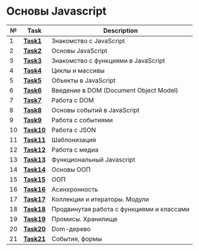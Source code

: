 # Основы Javascript
| № | **Task**                                                                | **Description**                                        |
|---|-------------------------------------------------------------------------|--------------------------------------------------------|
| 1 | **[Task1](https://github.com/iamseryy/tasks_learn_js/tree/main/task1)** | Знакомство с JavaScript |
| 2 | **[Task2](https://github.com/iamseryy/tasks_learn_js/tree/main/task2)** | Основы JavaScript |
| 3 | **[Task3](https://github.com/iamseryy/tasks_learn_js/tree/main/task3)** | Знакомство с функциями в JavaScript |
| 4 | **[Task4](https://github.com/iamseryy/tasks_learn_js/tree/main/task4)** | Циклы и массивы |
| 5 | **[Task5](https://github.com/iamseryy/tasks_learn_js/tree/main/task5)** | Объекты в JavaScript  |
| 6 | **[Task6](https://github.com/iamseryy/tasks_learn_js/tree/main/task6)** | Введение в DOM (Document Object Model)  |
| 7 | **[Task7](https://github.com/iamseryy/tasks_learn_js/tree/main/task7)** | Работа с DOM  |
| 8 | **[Task8](https://github.com/iamseryy/tasks_learn_js/tree/main/task8)** | Основы событий в JavaScript  |
| 9 | **[Task9](https://github.com/iamseryy/tasks_learn_js/tree/main/task9)** | Работа с событиями  |
| 10 | **[Task10](https://github.com/iamseryy/tasks_learn_js/tree/main/task10)** | Работа с JSON  |
| 11 | **[Task11](https://github.com/iamseryy/tasks_learn_js/tree/main/task11)** | Шаблонизация  |
| 12 | **[Task12](https://github.com/iamseryy/tasks_learn_js/tree/main/task12)** | Работа с медиа  |
| 13 | **[Task13](https://github.com/iamseryy/tasks_learn_js/tree/main/task13)** | Функциональный Javascript|
| 14 | **[Task14](https://github.com/iamseryy/tasks_learn_js/tree/main/task14)** |Основы ООП|
| 15 | **[Task15](https://github.com/iamseryy/tasks_learn_js/tree/main/task15)** |ООП|
| 16 | **[Task16](https://github.com/iamseryy/tasks_learn_js/tree/main/task16)** |Асинхронность|
| 17 | **[Task17](https://github.com/iamseryy/tasks_learn_js/tree/main/task17)** |Коллекции и итераторы. Модули|
| 18 | **[Task18](https://github.com/iamseryy/tasks_learn_js/tree/main/task18)** |Продвинутая работа с функциями и классами|
| 19 | **[Task19](https://github.com/iamseryy/tasks_learn_js/tree/main/task19)** |Промисы. Хранилище|
| 20 | **[Task20](https://github.com/iamseryy/tasks_learn_js/tree/main/task20/home)** |Dom-дерево|
| 21 | **[Task21](https://github.com/iamseryy/tasks_learn_js/tree/main/task21/home)** |События, формы|